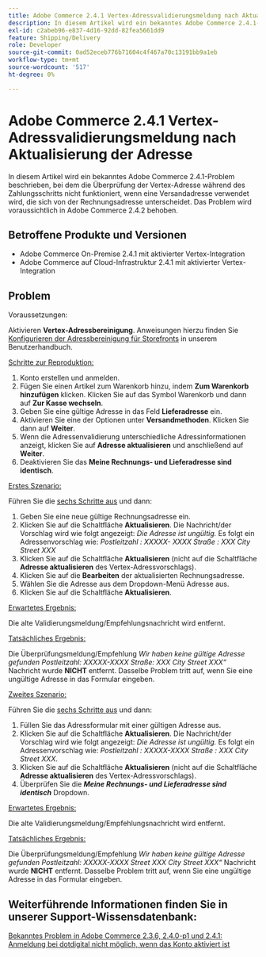 ```yaml
---
title: Adobe Commerce 2.4.1 Vertex-Adressvalidierungsmeldung nach Aktualisierung der Adresse
description: In diesem Artikel wird ein bekanntes Adobe Commerce 2.4.1-Problem beschrieben, bei dem die Überprüfung der Vertex-Adresse während des Zahlungsschritts nicht funktioniert, wenn eine Versandadresse verwendet wird, die sich von der Rechnungsadresse unterscheidet. Das Problem wird voraussichtlich in Adobe Commerce 2.4.2 behoben.
exl-id: c2abeb96-e837-4d16-92dd-82fea5661dd9
feature: Shipping/Delivery
role: Developer
source-git-commit: 0ad52eceb776b71604c4f467a70c13191bb9a1eb
workflow-type: tm+mt
source-wordcount: '517'
ht-degree: 0%

---
```


# Adobe Commerce 2.4.1 Vertex-Adressvalidierungsmeldung nach Aktualisierung der Adresse

In diesem Artikel wird ein bekanntes Adobe Commerce 2.4.1-Problem beschrieben, bei dem die Überprüfung der Vertex-Adresse während des Zahlungsschritts nicht funktioniert, wenn eine Versandadresse verwendet wird, die sich von der Rechnungsadresse unterscheidet. Das Problem wird voraussichtlich in Adobe Commerce 2.4.2 behoben.

## Betroffene Produkte und Versionen

* Adobe Commerce On-Premise 2.4.1 mit aktivierter Vertex-Integration
* Adobe Commerce auf Cloud-Infrastruktur 2.4.1 mit aktivierter Vertex-Integration

## Problem

Voraussetzungen:

Aktivieren **Vertex-Adressbereinigung**. Anweisungen hierzu finden Sie [Konfigurieren der Adressbereinigung für Storefronts](https://experienceleague.adobe.com/docs/commerce-knowledge-base/kb/troubleshooting/miscellaneous/vertex-address-cleansing-different-addresses-not-allowed.html?lang=de) in unserem Benutzerhandbuch.

<u>Schritte zur Reproduktion:</u>

1. Konto erstellen und anmelden.
1. Fügen Sie einen Artikel zum Warenkorb hinzu, indem **Zum Warenkorb hinzufügen** klicken. Klicken Sie auf das Symbol Warenkorb und dann auf **Zur Kasse wechseln**.
1. Geben Sie eine gültige Adresse in das Feld **Lieferadresse** ein.
1. Aktivieren Sie eine der Optionen unter **Versandmethoden**. Klicken Sie dann auf **Weiter**.
1. Wenn die Adressenvalidierung unterschiedliche Adressinformationen anzeigt, klicken Sie auf **Adresse aktualisieren** und anschließend auf **Weiter**.
1. Deaktivieren Sie das **Meine Rechnungs- und Lieferadresse sind identisch**.

<u>Erstes Szenario:</u>

Führen Sie die [&#x200B; sechs Schritte aus](/help/troubleshooting/miscellaneous/magento-2-4-1-vertex-address-validation-message-post-address-update.md#first_sixth) und dann:

1. Geben Sie eine neue gültige Rechnungsadresse ein.
1. Klicken Sie auf die Schaltfläche **Aktualisieren**. Die Nachricht/der Vorschlag wird wie folgt angezeigt: *Die Adresse ist ungültig.* Es folgt ein Adressenvorschlag wie: *Postleitzahl : XXXXX- XXXX Straße : XXX City Street XXX*
1. Klicken Sie auf die Schaltfläche **Aktualisieren** (nicht auf die Schaltfläche **Adresse aktualisieren** des Vertex-Adressvorschlags).
1. Klicken Sie auf die **Bearbeiten** der aktualisierten Rechnungsadresse.
1. Wählen Sie die Adresse aus dem Dropdown-Menü Adresse aus.
1. Klicken Sie auf die Schaltfläche **Aktualisieren**.

<u>Erwartetes Ergebnis:</u>

Die alte Validierungsmeldung/Empfehlungsnachricht wird entfernt.

<u>Tatsächliches Ergebnis:</u>

Die Überprüfungsmeldung/Empfehlung *Wir haben keine gültige Adresse gefunden Postleitzahl: XXXXX-XXXX Straße: XXX City Street XXX“* Nachricht wurde **NICHT** entfernt. Dasselbe Problem tritt auf, wenn Sie eine ungültige Adresse in das Formular eingeben.

<u>Zweites Szenario:</u>

Führen Sie die [&#x200B; sechs Schritte aus](/help/troubleshooting/miscellaneous/magento-2-4-1-vertex-address-validation-message-post-address-update.md#first_sixth) und dann:

1. Füllen Sie das Adressformular mit einer gültigen Adresse aus.
1. Klicken Sie auf die Schaltfläche **Aktualisieren**. Die Nachricht/der Vorschlag wird wie folgt angezeigt: *Die Adresse ist ungültig.* Es folgt ein Adressenvorschlag wie: *Postleitzahl : XXXXX-XXXX Straße : XXX City Street XXX*.
1. Klicken Sie auf die Schaltfläche **Aktualisieren** (nicht auf die Schaltfläche **Adresse aktualisieren** des Vertex-Adressvorschlags).
1. Überprüfen Sie die ***Meine Rechnungs- und Lieferadresse sind identisch*** Dropdown.

<u>Erwartetes Ergebnis:</u>

Die alte Validierungsmeldung/Empfehlungsnachricht wird entfernt.

<u>Tatsächliches Ergebnis:</u>

Die Überprüfungsmeldung/Empfehlung *Wir haben keine gültige Adresse gefunden Postleitzahl: XXXXX-XXXX Street XXX City Street XXX“* Nachricht wurde **NICHT** entfernt. Dasselbe Problem tritt auf, wenn Sie eine ungültige Adresse in das Formular eingeben.

## Weiterführende Informationen finden Sie in unserer Support-Wissensdatenbank:

[Bekanntes Problem in Adobe Commerce 2.3.6, 2.4.0-p1 und 2.4.1: Anmeldung bei dotdigital nicht möglich, wenn das Konto aktiviert ist](/help/troubleshooting/miscellaneous/magento-2-3-6-2-4-0-p1-2-4-1-known-issue-dotdigital-login.md)
